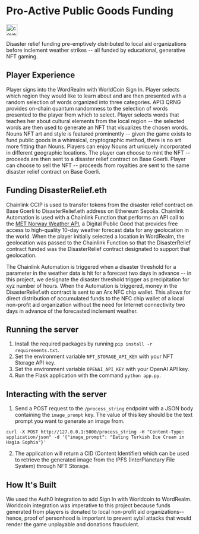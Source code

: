 # Pro-Active Public Goods Funding
<img width="30px" src="https://github.com/jdubpark/WordRealmForGood/tree/main" alt="cover_image png" />


Disaster relief funding pre-emptively distributed to local aid organizations before inclement weather strikes -- all funded by educational, generative NFT gaming.

## Player Experience
Player signs into the WordRealm with WorldCoin Sign In. Player selects which region they would like to learn about and are then presented with a random selection of words organized into three categories. API3 QRNG provides on-chain quantum randomness to the selection of words presented to the player from which to select. Player selects words that teaches her about cultural elements from the local region -- the selected words are then used to generate an NFT that visualizes the chosen words. Nouns NFT art and style is featured prominently -- given the game exists to fund public goods in a whimsical, cryptographic method, there is no art more fitting than Nouns. Players can enjoy Nouns art uniquely incorporated in different geographic locations. The player can choose to mint the NFT -- proceeds are then sent to a disaster relief contract on Base Goerli. Player can choose to sell the NFT -- proceeds from royalties are sent to the same disaster relief contract on Base Goerli. 

## Funding DisasterRelief.eth
Chainlink CCIP is used to transfer tokens from the disaster relief contract on Base Goerli to DisasterRelief.eth address on Ethereum Sepolia. Chainlink Automation is used with a Chainlink Function that performs an API call to the [MET Norway Weather API](https://app.digitalpublicgoods.net/a/10219), a Digital Public Good that provides free access to high-quality 10-day weather forecast data for any geolocation in the world. When the player initially selected a location in WordRealm, the geolocation was passed to the Chainlink Function so that the DisasterRelief contract funded was the DisasterRelief contract designated to support that geolocation. 

The Chainlink Automation is triggered when a disaster threshold for a parameter in the weather data is hit for a forecast two days in advance -- in this project, we designate the disaster threshold trigger as precipitation for xyz number of hours. When the Automation is triggered, money in the DisasterRelief.eth contract is sent to an Arx NFC chip wallet. This allows for direct distribution of accumulated funds to the NFC chip wallet of a local non-profit aid organization without the need for Internet connectivity two days in advance of the forecasted inclement weather. 

## Running the server

1. Install the required packages by running `pip install -r requirements.txt`.
2. Set the environment variable `NFT_STORAGE_API_KEY` with your NFT Storage API key.
3. Set the environment variable `OPENAI_API_KEY` with your OpenAI API key.
4. Run the Flask application with the command `python app.py`.

## Interacting with the server
1. Send a POST request to the `/process_string` endpoint with a JSON body containing the `image_prompt` key. The value of this key should be the text prompt you want to generate an image from.
```
curl -X POST http://127.0.0.1:5000/process_string -H "Content-Type: application/json" -d '{"image_prompt": "Eating Turkish Ice Cream in Hagia Sophia"}'
```
2. The application will return a CID (Content Identifier) which can be used to retrieve the generated image from the IPFS (InterPlanetary File System) through NFT Storage.

## How It's Built
We used the Auth0 Integration to add Sign In with Worldcoin to WordRealm. Worldcoin integration was imperative to this project because funds generated from players is donated to local non-profit aid organizations--hence, proof of personhood is important to prevent sybil attacks that would render the game unplayable and donations fraudulent. 
